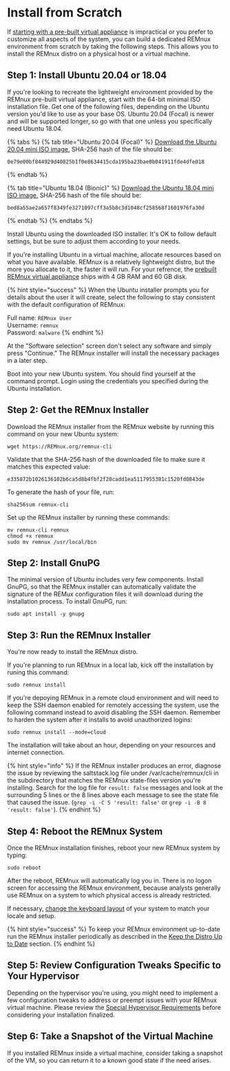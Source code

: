 # Install from Scratch

If [starting with a pre-built virtual appliance](get-virtual-appliance.md) is impractical or you prefer to customize all aspects of the system, you can build a dedicated REMnux environment from scratch by taking the following steps. This allows you to install the REMnux distro on a physical host or a virtual machine.

## Step 1: Install Ubuntu 20.04 or 18.04 <a id="install-ubuntu"></a>

If you're looking to recreate the lightweight environment provided by the REMnux pre-built virtual appliance, start with the 64-bit minimal ISO installation file. Get one of the following files, depending on the Ubuntu version you'd like to use as your base OS. Ubuntu 20.04 \(Focal\) is newer and will be supported longer, so go with that one unless you specifically need Ubuntu 18.04.

{% tabs %}
{% tab title="Ubuntu 20.04 \(Focal\)" %}
[Download the Ubuntu 20.04 mini ISO image.](http://archive.ubuntu.com/ubuntu/dists/focal/main/installer-amd64/current/legacy-images/netboot/mini.iso) SHA-256 hash of the file should be: 

```text
0e79e00bf844929d40825b1f0e8634415cda195ba23bae0b041911fde4dfe018
```
{% endtab %}

{% tab title="Ubuntu 18.04 \(Bionic\)" %}
[Download the Ubuntu 18.04 mini ISO image.](http://archive.ubuntu.com/ubuntu/dists/bionic/main/installer-amd64/current/images/netboot/mini.iso) SHA-256 hash of the file should be: 

```text
bed8a55ae2a657f8349fe3271097cff3a5b8c3d1048cf258568f1601976fa30d 
```
{% endtab %}
{% endtabs %}

Install Ubuntu using the downloaded ISO installer. It's OK to follow default settings, but be sure to adjust them according to your needs.

If you're installing Ubuntu in a virtual machine, allocate resources based on what you have available. REMnux is a relatively lightweight distro, but the more you allocate to it, the faster it will run. For your refrence, the [prebuilt REMnux virtual appliance](get-virtual-appliance.md) ships with 4 GB RAM and 60 GB disk.

{% hint style="success" %}
When the Ubuntu installer prompts you for details about the user it will create, select the following to stay consistent with the default configuration of REMnux:

Full name: `REMnux User`  
Username: `remnux`  
Password: `malware`
{% endhint %}

At the "Software selection" screen don't select any software and simply press "Continue." The REMnux installer will install the necessary packages in a later step.

Boot into your new Ubuntu system. You should find yourself at the command prompt. Login using the credentials you specified during the Ubuntu installation.

## Step 2: Get the REMnux Installer <a id="get-remnux-installer"></a>

Download the REMnux installer from the REMnux website by running this command on your new Ubuntu system:

```text
wget https://REMnux.org/remnux-cli
```

Validate that the SHA-256 hash of the downloaded file to make sure it matches this expected value:

```text
e335872b1026136102b6ca5d8b4fbf2f20cadd1ea5117955381c1520fd0843de
```

To generate the hash of your  file, run:

```text
sha256sum remnux-cli
```

Set up the REMnux installer by running these commands:

```text
mv remnux-cli remnux
chmod +x remnux
sudo mv remnux /usr/local/bin
```

## Step 2: Install GnuPG <a id="install-gnupg"></a>

The minimal version of Ubuntu includes very few components. Install GnuPG, so that the REMnux installer can automatically validate the signature of the REMux configuration files it will download during the installation process. To install GnuPG, run:

```text
sudo apt install -y gnupg
```

## Step 3: Run the REMnux Installer <a id="run-remnux-installer"></a>

You're now ready to install the REMnux distro.

If you're planning to run REMnux in a local lab, kick off the installation by runing this command:

```text
sudo remnux install
```

If you're depoying REMnux in a remote cloud environment and will need to keep the SSH daemon enabled for remotely accessing the system, use the following command instead to avoid disabling the SSH daemon. Remember to harden the system after it installs to avoid unauthorized logins:

```text
sudo remnux install --mode=cloud
```

The installation will take about an hour, depending on your resources and internet connection.

{% hint style="info" %}
If the REMnux installer produces an error, diagnose the issue by reviewing the saltstack.log file under /var/cache/remnux/cli in the subdirectory that matches the REMnux state-files version you're installing. Search for the log file for `result: false` messages and look at the surrounding 5 lines or the 8 lines above each message to see the state file that caused the issue. \(`grep -i -C 5 'result: false'` or `grep -i -B 8 'result: false'`\).
{% endhint %}

## Step 4: Reboot the  REMnux System <a id="reboot-remnux"></a>

Once the REMnux installation finishes, reboot your new REMnux system by typing:

```text
sudo reboot
```

After the reboot, REMnux will automatically log you in. There is no logon screen for accessing the REMnux environment, because analysts generally use REMnux on a system to which physical access is already restricted.

If necessary, [change the keyboard layout](../tips/remnux-config-tips.md#keyboard-layout-change) of your system to match your locale and setup.

{% hint style="success" %}
To keep your REMnux environment up-to-date run the REMnux installer periodically as described in the [Keep the Distro Up to Date](keep-the-distro-up-to-date.md) section.
{% endhint %}

## Step 5: Review Configuration Tweaks Specific to Your Hypervisor <a id="hypervisor-tweaks"></a>

Depending on the hypervisor you're using, you might need to implement a few configuration tweaks to address or preempt issues with your REMnux virtual machine. Please review the [Special Hypervisor Requirements](get-virtual-appliance.md#hypervisor-requirements) before considering your installation finalized.

## Step 6: Take a Snapshot of the Virtual Machine <a id="take-snapshot"></a>

If you installed REMnux inside a virtual machine, consider taking a snapshot of the VM, so you can return it to a known good state if the need arises.

